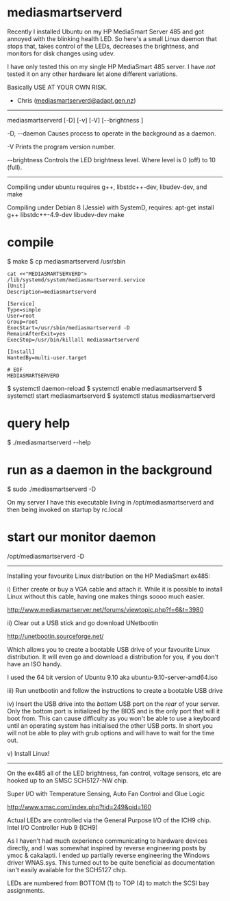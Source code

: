 mediasmartserverd
=================

Recently I installed Ubuntu on my HP MediaSmart Server 485 and got annoyed
with the blinking health LED. So here's a small Linux daemon that stops
that, takes control of the LEDs, decreases the brightness, and monitors for
disk changes using udev.


I have only tested this on my single HP MediaSmart 485 server. I have _not_
tested it on any other hardware let alone different variations.

Basically USE AT YOUR OWN RISK.


- Chris (mediasmartserverd@adapt.gen.nz)

-----------------------------------------------------------------------------

mediasmartserverd [-D] [-v] [-V] [--brightness <level>]



-D, --daemon
              Causes process to operate in the background as a daemon.

-V
              Prints the program version number.

--brightness <level>
              Controls the LED brightness level.
              Where level is 0 (off) to 10 (full).


-----------------------------------------------------------------------------

Compiling under ubuntu requires g++, libstdc++-dev, libudev-dev, and make

Compiling under Debian 8 (Jessie) with SystemD, requires: apt-get install g++ libstdc++-4.9-dev libudev-dev make

# compile
$ make
$ cp mediasmartserverd /usr/sbin
```
cat <<"MEDIASMARTSERVERD"> /lib/systemd/system/mediasmartserverd.service
[Unit]
Description=mediasmartserverd

[Service]
Type=simple
User=root
Group=root
ExecStart=/usr/sbin/mediasmartserverd -D
RemainAfterExit=yes
ExecStop=/usr/bin/killall mediasmartserverd

[Install]
WantedBy=multi-user.target

# EOF
MEDIASMARTSERVERD
```

$ systemctl daemon-reload
$ systemctl enable mediasmartserverd
$ systemctl start mediasmartserverd
$ systemctl status mediasmartserverd

# query help
$ ./mediasmartserverd --help


# run as a daemon in the background
$ sudo ./mediasmartserverd -D


On my server I have this executable living in /opt/mediasmartserverd
and then being invoked on startup by rc.local

# start our monitor daemon
/opt/mediasmartserverd -D


-----------------------------------------------------------------------------

Installing your favourite Linux distribution on the HP MediaSmart ex485:

i) Either create or buy a VGA cable and attach it. While it is possible to
install Linux without this cable, having one makes things soooo much easier.

 http://www.mediasmartserver.net/forums/viewtopic.php?f=6&t=3980

ii) Clear out a USB stick and go download UNetbootin

 http://unetbootin.sourceforge.net/

Which allows you to create a bootable USB drive of your favourite Linux
distribution. It will even go and download a distribution for you, if you
don't have an ISO handy.

I used the 64 bit version of Ubuntu 9.10 aka ubuntu-9.10-server-amd64.iso

iii) Run unetbootin and follow the instructions to create a bootable USB drive

iv) Insert the USB drive into the _bottom_ USB port on the _rear_ of your
server. Only the bottom port is initialized by the BIOS and is the only port
that will it boot from. This can cause difficulty as you won't be able to use
a keyboard until an operating system has initialised the other USB ports. In
short you will not be able to play with grub options and will have to wait
for the time out.

v) Install Linux!


-----------------------------------------------------------------------------

On the ex485 all of the LED brightness, fan control, voltage sensors, etc
are hooked up to an SMSC SCH5127-NW chip.

Super I/O with Temperature Sensing, Auto Fan Control and Glue Logic

http://www.smsc.com/index.php?tid=249&pid=160


Actual LEDs are controlled via the General Purpose I/O of the ICH9 chip.
Intel I/O Controller Hub 9 (ICH9)


As I haven't had much experience communicating to hardware devices directly,
and I was somewhat inspired by reverse engineering posts by ymoc & cakalapti.
I ended up partially reverse engineering the Windows driver WNAS.sys. This
turned out to be quite beneficial as documentation isn't easily available for
the SCH5127 chip.


LEDs are numbered from BOTTOM (1) to TOP (4) to match the SCSI bay assignments.
